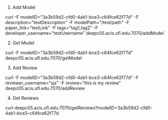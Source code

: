 1. Add Model

curl -F modelID="3a3b59d2-cfd0-4ab1-bce3-c64fce62f77d" -F description="testDescription" -F modelPath="/test/path" -F paper_link="testLink" -F tags="tag1,tag2" -F developer_username="testUsername" deepc05.acis.ufl.edu:7070/addModel

2. Get Model 

curl -F modelID="3a3b59d2-cfd0-4ab1-bce3-c64fce62f77d" deepc05.acis.ufl.edu:7070/getModel

3. Add Review 

curl -F modelID="3a3b59d2-cfd0-4ab1-bce3-c64fce62f77d" -F reviewer_username="sjs" -F review="this is my review" deepc05.acis.ufl.edu:7070/addReview

4. Get Reviews 

curl  deepc05.acis.ufl.edu:7070/getReviews?modelID=3a3b59d2-cfd0-4ab1-bce3-c64fce62f77d
